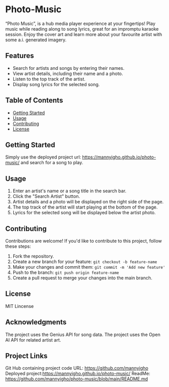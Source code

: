 # Photo-Music
“Photo Music”, is a hub media player experience at your fingertips! Play music while reading along to song lyrics, great for an impromptu karaoke session. Enjoy the cover art and learn more about your favourite artist with some a.i. generated imagery.

## Features

- Search for artists and songs by entering their names.
- View artist details, including their name and a photo.
- Listen to the top track of the artist.
- Display song lyrics for the selected song.

## Table of Contents

- [Getting Started](#getting-started)
- [Usage](#usage)
- [Contributing](#contributing)
- [License](#license)

## Getting Started

Simply use the deployed project url: https://mannyigho.github.io/photo-music/ and search for a song to play.

## Usage

1. Enter an artist's name or a song title in the search bar.
2. Click the "Search Artist" button.
3. Artist details and a photo will be displayed on the right side of the page.
4. The top track of the artist will start playing at the bottom of the page.
5. Lyrics for the selected song will be displayed below the artist photo.

## Contributing

Contributions are welcome! If you'd like to contribute to this project, follow these steps:

1. Fork the repository.
2. Create a new branch for your feature: `git checkout -b feature-name`
3. Make your changes and commit them: `git commit -m 'Add new feature'`
4. Push to the branch: `git push origin feature-name`
5. Create a pull request to merge your changes into the main branch.

## License

MIT Lincense

## Acknowledgments

The project uses the Genius API for song data.
The project uses the Open AI API for related artist art.

## Project Links

Git Hub containing project code URL: https://github.com/mannyigho Deployed project:https://mannyigho.github.io/photo-music/ ReadMe: https://github.com/mannyigho/photo-music/blob/main/README.md
